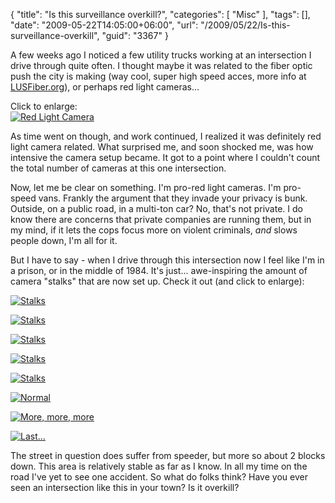 {
	"title": "Is this surveillance overkill?",
	"categories": [
		"Misc"
	],
	"tags": [],
	"date": "2009-05-22T14:05:00+06:00",
	"url": "/2009/05/22/Is-this-surveillance-overkill",
	"guid": "3367"
}

A few weeks ago I noticed a few utility trucks working at an intersection I drive through quite often. I thought maybe it was related to the fiber optic push the city is making (way cool, super high speed acces, more info at <a href="http://www.lusfiber.org/">LUSFiber.org</a>), or perhaps red light cameras...

<script type="text/javascript" src="http://www.raymondcamden.com/js/jquery.js"></script>
<script type="text/javascript" src="http://www.coldfusionjedi.com/js/thickbox/thickbox.js"></script>
<link rel="stylesheet" href="http://www.coldfusionjedi.com/js/thickbox/thickbox.css" type="text/css" media="screen" />

Click to enlarge:<br/>
<a href="http://www.coldfusionjedi.com/images/done/b.jpg" title="Red Light Camera?" class="thickbox" rel="gallery-rlc"><img src="https://static.raymondcamden.com/images/cfjedi/done/b_t.jpg" alt="Red Light Camera" /></a> 

As time went on though, and work continued, I realized it was definitely red light camera related. What surprised me, and soon shocked me, was how intensive the camera setup became. It got to a point where I couldn't count the total number of cameras at this one intersection. 

Now, let me be clear on something. I'm pro-red light cameras. I'm pro-speed vans. Frankly the argument that they invade your privacy is bunk. Outside, on a public road, in a multi-ton car? No, that's not private. I do know there are concerns that private companies are running them, but in my mind, if it lets the cops focus more on violent criminals, <i>and</i> slows people down, I'm all for it.

But I have to say - when I drive through this intersection now I feel like I'm in a prison, or in the middle of 1984. It's just... awe-inspiring the amount of camera "stalks" that are now set up. Check it out (and click to enlarge):

<a href="http://www.coldfusionjedi.com/images/done/1.jpg" title="Stalks" class="thickbox" rel="gallery-rlc2"><img src="https://static.raymondcamden.com/images/cfjedi/done/1_t.jpg" alt="Stalks" /></a> 

<a href="http://www.coldfusionjedi.com/images/done/2.jpg" title="More Stalks" class="thickbox" rel="gallery-rlc2"><img src="https://static.raymondcamden.com/images/cfjedi/done/2_t.jpg" alt="Stalks" /></a> 

<a href="http://www.coldfusionjedi.com/images/done/3.jpg" title="Yes, More Stalks" class="thickbox" rel="gallery-rlc2"><img src="https://static.raymondcamden.com/images/cfjedi/done/3_t.jpg" alt="Stalks" /></a> 

<a href="http://www.coldfusionjedi.com/images/done/4.jpg" title="Holy crap, more?" class="thickbox" rel="gallery-rlc2"><img src="https://static.raymondcamden.com/images/cfjedi/done/4_t.jpg" alt="Stalks" /></a> 

<a href="http://www.coldfusionjedi.com/images/done/5.jpg" title="A few more..." class="thickbox" rel="gallery-rlc2"><img src="https://static.raymondcamden.com/images/cfjedi/done/5_t.jpg" alt="Stalks" /></a> 

<a href="http://www.coldfusionjedi.com/images/done/6.jpg" title="This is what you normally expect to see I think" class="thickbox" rel="gallery-rlc2"><img src="https://static.raymondcamden.com/images/cfjedi/done/6_t.jpg" alt="Normal" /></a> 

<a href="http://www.coldfusionjedi.com/images/done/7.jpg" title="And a few more..." class="thickbox" rel="gallery-rlc2"><img src="https://static.raymondcamden.com/images/cfjedi/done/7_t.jpg" alt="More, more, more" /></a> 

<a href="http://www.coldfusionjedi.com/images/done/8.jpg" title="A shot back at one view of the intersection" class="thickbox" rel="gallery-rlc2"><img src="https://static.raymondcamden.com/images/cfjedi/done/8_t.jpg" alt="Last..." /></a> 

The street in question does suffer from speeder, but more so about 2 blocks down. This area is relatively stable as far as I know. In all my time on the road I've yet to see one accident. So what do folks think? Have you ever seen an intersection like this in your town? Is it overkill?
